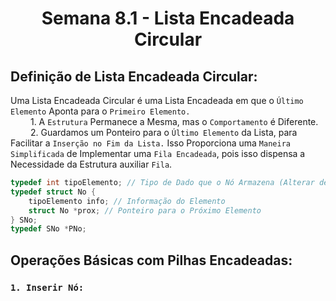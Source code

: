 <h1 align="center"> Semana 8.1 - Lista Encadeada Circular </h1>

## Definição de Lista Encadeada Circular:
Uma Lista Encadeada Circular é uma Lista Encadeada em que o `Último Elemento` Aponta para o `Primeiro Elemento.` 
<br>&emsp;&emsp; 1. A `Estrutura` Permanece a Mesma, mas o `Comportamento` é Diferente. 
<br>&emsp;&emsp; 2. Guardamos um Ponteiro para o `Último Elemento` da Lista, para Facilitar a `Inserção no Fim da Lista.` Isso Proporciona uma `Maneira Simplificada` de Implementar uma `Fila Encadeada`, pois isso dispensa a Necessidade da Estrutura auxiliar `Fila`.

~~~c
typedef int tipoElemento; // Tipo de Dado que o Nó Armazena (Alterar de Acordo com o Problema)
typedef struct No {
	tipoElemento info; // Informação do Elemento
	struct No *prox; // Ponteiro para o Próximo Elemento
} SNo;
typedef SNo *PNo;
~~~





## Operações Básicas com Pilhas Encadeadas:
### `1. Inserir Nó:`
